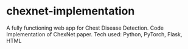 # chexnet-implementation
A fully functioning web app for Chest Disease Detection. Code Implementation of ChexNet paper. Tech used: Python, PyTorch, Flask, HTML
